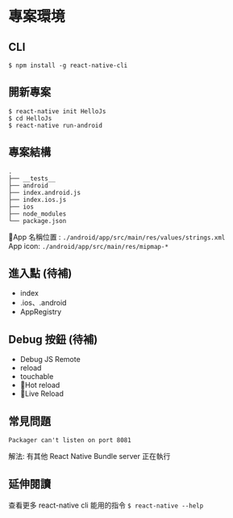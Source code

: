 # 專案環境

## CLI

`$ npm install -g react-native-cli`

## 開新專案

```
$ react-native init HelloJs
$ cd HelloJs
$ react-native run-android
```

## 專案結構
```
.
├── __tests__
├── android
├── index.android.js
├── index.ios.js
├── ios
├── node_modules
└── package.json
```

App 名稱位置 : `./android/app/src/main/res/values/strings.xml`  
App icon: `./android/app/src/main/res/mipmap-*`

## 進入點 (待補)
- index
- .ios、.android
- AppRegistry

## Debug 按鈕 (待補)
- Debug JS Remote
- reload
- touchable
- Hot reload
- Live Reload

## 常見問題

```
Packager can't listen on port 8081
```
解法: 有其他 React Native Bundle server 正在執行

## 延伸閱讀
查看更多 react-native cli 能用的指令
`$ react-native --help`
